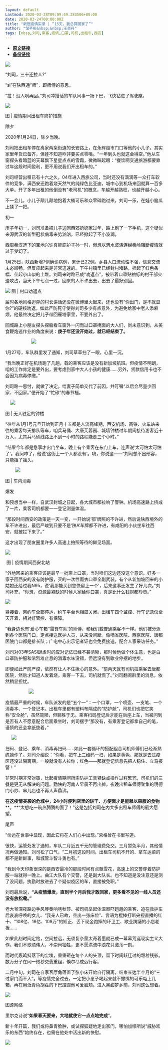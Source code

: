 ```yaml
---
layout: default
Lastmod: 2020-03-28T09:09:49.283506+00:00
date: 2020-03-24T00:00:00Z
title: "新冠疫情实录 | “15天，我总算回家了”"
author: "邹芊彤&nbsp;&nbsp;王卓丹"
tags: [nbsp,刘司,乘客,疫情,口罩,司机,出租车,西安]
---
```


* [**原文链接**](https://mp.weixin.qq.com/s/Lpsb4_tzR_F2i-Dk5q6bIA)
* [**备份链接**](http://archive.ph/ak6Jg)


![](/images/post/0f498f2cb1fbdaf3d55bee730fb5037e.jpg)

  

“刘司，三十还拉人?”

  

“si”在陕西通“师”，即师傅的意思。

  

“拉！没人咧再回。”刘司冲搭话的车队同事一扬下巴，飞快钻进了驾驶座。

  

  

![](/images/post/2e55ba94a13a880269ed3d31633302ab.jpg)

图 | 疫情期间出租车防护措施

  

除夕

  

2020年1月24日，除夕当晚。

  

刘司把出租车停在离家两条街道的长安路上，在永辉超市门口等他的小儿子。其实家里年货已备齐，但娃不知道咋非要买点零嘴。“一年到头也就这会得空。”他从车窗探头看暗蓝的天幕飘下星星点点的雪霜，微微眯起眼：“餐饮啊交通旅游都要靠过年这段时间盈利，更不用说我们开出租车的。”

  

刘司经营出租已有十六之久，04年进入西旅公司，当时还没有滴滴等一众打车软件的竞争，满西安还跑着烧天然气的纯绿色比亚迪，城中心到机场来回就算一百多大单。开了多年出租的他倒没有"老司机"的概念，车越开越熟稔，也越开越小心。

  

不一会儿，小儿子颠儿颠地抱着大桶可乐和众零碎跑过来，刘司一乐，在娃小脑瓜上揉了一把。

  

  

初一

  

庚子年初一，刘司准备把儿子送回西郊奶奶家过年，路上刷了一下手机，这个疑似来源武汉的新型冠状病毒来势汹汹，已经掀起了不小波澜。  

  

西周秦汉选下的宝地兴许真能庇护子孙一时，但想以渭水波涛连绵秦岭阻断疫情就过于梦幻了。

  

1月25日，陕西新增7例确诊病例，累计已22例。乡县人口流动性不强，信息交流未必顺畅，但反应起来是非常迅速的。下午村镇里已经封村堵路，挂起了红色条幅、垒起小山似的土堆。刘司来时路已成“劝返点”，被带着口罩贴袖标的村干部火速攻占，当天下午七点一过，回来的人不许出去，出去了最好别回。

  

  

![](/images/post/3d6ff75875728bd353b240c013f56c58.jpg) 图 | 村口劝返点

  

届时各地风格迥异的村长讲话还没在微博里火起来，还也没有“你出门，是不就显你?”的硬核劝返。如此严防死守使得刘司多少有点意外，为避免给家中老人添麻烦，他最终决定把儿子带回雁塔家里，不要外出了。  

  

回城路上小朋友探头探脑看车窗外一闪而过口罩掩面的大人们，尚未意识到，从美食鞭炮逃作业的角度来说：**庚子年还没开始过，就已经结束了。**

  

                     ![](/images/post/4baa391c21d78ff781630fafae7a0582.jpg)

  

1月27号，车队群里发了通知，刘司草草扫了一眼，心里一沉。

  

“我当晚正好在机场跑了几趟，载的乘客应该是没有新加坡航班。但疫情不明朗，咱的工作肯定是要外出，要考虑到家中大人小孩的健康……另外，贷款信用卡也不会因为病毒停缴。”

  

刘司略一思忖，就做了决定。给妻子简单交代了前因，并叮嘱“以后会尽量少回家、不回家。”便开始了“忙碌”的春节档。

  

    ![](/images/post/ddb59cfff1455420b2312037b8d9feec.jpg)

 图 | 无人驻足的钟楼

  

“往年从1月1号元旦开始到正月十五都是人流高峰期，西安机场、高铁、火车站来往的乘客每天排队等车，咱兵马俑、大唐芙蓉园、城墙钟楼过年期间接待游客近十万人，尤其兵马俑线路上不到一小时的路程能走三个小时。”

  

“结果今年都是急事才出门坐车，晚上有个乘客在东门上车，连声说‘太可怕太可怕了’。我问咋了，他说‘这街上一个人都没有’。嗨，你说这——”刘司想不出形容，只能摇了摇头。

  

        ![](/images/post/390bf4785974261d3afd1fd4f544d420.jpg)

 图 | 车内消毒

  

  

爆发

  

和预想当中一样，自武汉封城之日起，各大城市都拉响了警钟。机场高速路上挤成了一片，乘客司机都要一一登记测量体温。

  

“那段时间西安的政策是一天一变，一开始说‘鄂’牌照的不许进，然后说陕西境外的车不许进出，最后严峻到只要不是‘陕A’车牌都不许进，有咸阳的小伙坐车往西安，就被拦下来了。”

  

这才出现了朋友圈里许多人高速上拍照等待的鲜见场面。

  

![](/images/post/80eb00c15c73aeb1319c67c4c777a106.jpg)

 图 | 疫情期间西安北站

  

“外地回来的乘客应该是最早一批带上口罩，当时咱们这边还没这个意识。好多一家子回西安的没有防护服，买的一次性雨衣口罩全副武装。有个从新加坡回来的小姑娘还给过我N95，说‘我那能买到您快留上一个’，后来这事还发生了好几次。”刘司补充，“你想，资源最紧缺的时候人家给你口罩，真是比什么钱财都珍贵。”

  

![](/images/post/f51d0c30b38c27808c080058d7d17d68.jpg)

  

紧接着，网约车全部停运，约车平台也相应关闭。出租车四个监控、行车记录仪全天开着，相对好管控、有保障。

  

“我身边也有‘爱心车箱’‘雷锋车队’的师傅，和我们载普通乘客不一样。他们被分派到各个医院门口，定点接送医护人员，从来没间断。像咱省医院、西京医院、唐都医院门口都是排长队；广电中心出示记者证也会免费接送，配合人家采访任务。”

刘司对03年SASI肆虐时的应对记忆已经不甚清晰，那时候他做个体生意，也是白口罩防护服和浓烈难止息的消毒水味没错，但远没有到歇业停摆的地步。

  

即便如此严防严控，依然有让人不住揪心的意外。“前两天就有司机拉乘客去唐都医院，然后才知道人发着烧。乘客一下去，司机就慌了。”刘司翻阅群里的消息，依然稍显担忧。

  

                   ![](/images/post/3770615be8e30f4b03cb7bad6a6bfee9.jpg)

  

疫情最严重的时候，车队派发的是“五个一”：一个口罩，一个喷壶、一支笔、一个消毒本、一个登记本。出租车里都有塑料布隔成的“防护舱”，司机们也把它笑称“安全舱”，虽然简陋，但聊胜于无。乘客扫码登记后才能在后座上车，当被问到是否有人不愿意配合后面乘坐时，刘司摆手“那没有，有乘客登记都拿自己的笔，谨慎的还会拿纸垫着。”

     ![](/images/post/67422ad1aad6ffc5e7bc64715ca08ec8.jpg) 

  

扫码、登记、乘车、消毒再扫码......如此一套循环的搭配组合司机师傅们已经渐熟练操作了。刘司介绍说：“你看，把车上二维码一扫，如果是黄色，那就是去过疫区还没过隔离期，一般就没有人拉你；红色——那就登记信息先把人稳住、立马报警！”

  

非常时期非常对策，比起疫情期间所需防护工具紧缺或操作过程繁冗，司机们的三餐是更无从解决的问题。勤快的河南人早晨不再出摊，夜晚出租车师傅聚集的明德门小炒、串儿店也不再人声鼎沸。

  

**在这疫情突袭的危城中，24小时便利店里的饼干、方便面才是能赖以果腹的食物****。**“太想吃一碗热腾腾的面了！”这是包括刘司在内大多出租车师傅的最大愿望。

  

  

尾声

  

“命运在世事中显现，因此它将在人们心中出现。”荣格曾在书里写道。

很快，运管处发了通知，车队二月近五千元的管理费免交。三月暂免半月，其他情况再做通知。刘司松了口气，“二月初这段时间，出租车司机不开的、拿车运菜的都不是新鲜事，和城管斗智斗勇也有。”

  

“我到今天印象很深的是西安最冷的那段时间有点飘雪花，高速上的交警穿着防护服一站就得一晚上。曲江大队有个交警，还是副大队长。也不知道是没注意还是测了没问题，执勤时放进去了个疑似疫区的车，直接被免职。”

  

刘司最后说，**“从疫情爆发，直到半个月后我才敢回家，更多看不见的一线人员还没有放松嘞。”**

老大爷深夜路边手风琴奏响喀秋莎、被司机举起体温器吓趔趄的乘客、追在救护车后哀哀呼唤的女儿、“我亲人已故，空出一张床位”、言语为棍棒打断央视直播的红十、“108亿、18亿、108万”的矫正、丢下现金跑掉的环卫工、歇业踌躇的小店老板……

  

如果此刻时间定格，空间拉远，无须复杂蒙太奇着墨就已成一幕幕荒诞现实主义大作。我们不歌颂伟大，不崇尚牺牲，更不愿洪流中浪花只激荡一刻。

  

而时代轰鸣抖落下的尘埃，重重砸在每个人的头顶，留下时间跃迁过的颗粒残影。数万分子在同一微秒交叠重组，倏尔尽成远行客。

二月中旬，刘司在自家客厅角落置了张小床开始自行隔离，结束长达半个月的“三过家门而不入”。等疫情完全过去，一定把小崽子喝起来就不撒嘴的可乐屯上几箱，再在用泛青色胡茬的下巴蹭蹭他可爱脸颊。进入黑甜梦乡前，刘司这么想着。

  

![](/images/post/940e065a1cab8685cc9f21951604038b.jpg)

图源网络

  

里尔克诗说“**如果春天要来，大地就使它一点点地完成**”。

  

新十年开篇，我们或将鼻青脸肿，或试探狐疑地走出家门，哪怕加缪所说“威胁欢乐的东西”始终存在，也需在他处中活出新的快慰。

  

![](/images/post/ec15b29894652f6c87ccf40df43ee980.jpg)

